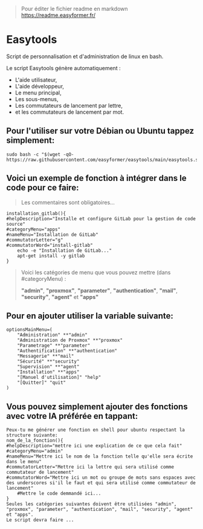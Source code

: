 
> Pour éditer le fichier readme en markdown https://readme.easyformer.fr/


# Easytools
Script de personnalisation et d'administration de linux en bash.

Le script Easytools génère automatiquement :
 - L'aide utilisateur,
 - L'aide développeur,
 - Le menu principal,
 - Les sous-menus,
 - Les commutateurs de lancement par lettre,
 - et les commutateurs de lancement par mot.

## Pour l'utiliser sur votre Débian ou Ubuntu tappez simplement:
    
    sudo bash -c "$(wget -qO- https://raw.githubusercontent.com/easyformer/easytools/main/easytools.sh)"

## Voici un exemple de fonction à intégrer dans le code pour ce faire:
> Les commentaires sont obligatoires...

    installation_gitlab(){
    #helpDescription="Installe et configure GitLab pour la gestion de code source"
    #categoryMenu="apps" 
    #nameMenu="Installation de GitLab"
    #commutatorLetter="g"
    #commutatorWord="install-gitlab"
        echo -e "Installation de GitLab..."
        apt-get install -y gitlab
    }


> Voici les catégories de menu que vous pouvez mettre (dans #categoryMenu) :
> 
> **"admin"**, **"proxmox"**, **"parameter"**, **"authentication"**, **"mail"**, **"security"**, **"agent"** et **"apps"**


## Pour en ajouter utiliser la variable suivante:

    optionsMainMenu=(
        "Administration" **"admin"
        "Administration de Proxmox" **"proxmox"
        "Parametrage" **"parameter"
        "Authentification" **"authentication"
        "Messagerie" **"mail"
        "Sécurité" **"security"
        "Supervision" **"agent"
        "Installation" **"apps"
        "[Manuel d'utilisation]" "help"
        "[Quitter]" "quit"
    )

## Vous pouvez simplement ajouter des fonctions avec votre IA préférée en tappant:

    Peux-tu me générer une fonction en shell pour ubuntu respectant la structure suivante:
    nom_de_la_fonction(){
    #helpDescription="mettre ici une explication de ce que cela fait"
    #categoryMenu="admin"
    #nameMenu="Mettre ici le nom de la fonction telle qu'elle sera écrite dans le menu"
    #commutatorLetter="Mettre ici la lettre qui sera utilisé comme commutateur de lancement"
    #commutatorWord="Mettre ici un mot ou groupe de mots sans espaces avec des underscores si'il le faut et qui sera utilisé comme commutateur de lancement"
        #Mettre le code demmandé ici...   
    }
    Seules les catégories suivantes doivent être utilisées "admin", "proxmox", "parameter", "authentication", "mail", "security", "agent" et "apps".
    Le script devra faire ...





